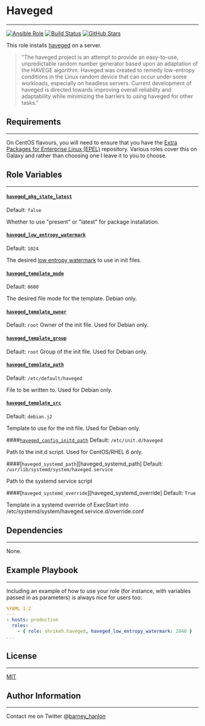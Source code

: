 # Haveged
------------
[![Ansible Role](https://img.shields.io/ansible/role/5018.svg)](https://galaxy.ansible.com/detail#/role/5018)
[![Build Status](https://travis-ci.org/shrikeh-ansible-roles/ansible-haveged.svg)](https://travis-ci.org/shrikeh-ansible-roles/ansible-haveged)
[![GitHub Stars](https://img.shields.io/github/stars/shrikeh-ansible-roles/ansible-haveged.svg)](https://github.com/shrikeh-ansible-roles/ansible-haveged)


This role installs [haveged][haveged] on a server.

> "The haveged project is an attempt to provide an easy-to-use, unpredictable random number generator based upon an adaptation of the HAVEGE algorithm. Haveged was created to remedy low-entropy conditions in the Linux random device that can occur under some workloads, especially on headless servers. Current development of haveged is directed towards improving overall reliablity and adaptability while minimizing the barriers to using haveged for other tasks."

## Requirements
------------

On CentOS flavours, you will need to ensure that you have the [Extra Packages for Enterprise Linux (EPEL)][epel] repository. Various roles cover this on Galaxy and rather than choosing one I leave it to you to choose.

## Role Variables
--------------
#### [`haveged_pkg_state_latest`][haveged_pkg_state_latest]
Default: `false`

Whether to use "present" or "latest" for package installation.

#### [`haveged_low_entropy_watermark`][haveged_low_entropy_watermark]
Default: `1024`

The desired [low entropy watermark][haveged_low_entropy] to use in init files.

#### [`haveged_template_mode`][haveged_template_mode]
Default: `0600`

The desired file mode for the template. Debian only.

#### [`haveged_template_owner`][haveged_template_owner]
Default: `root`
Owner of the init file. Used for Debian only.

#### [`haveged_template_group`][haveged_template_group]
Default: `root`
Group of the init file. Used for Debian only.

#### [`haveged_template_path`][haveged_template_path]
Default: `/etc/default/haveged`

File to be written to. Used for Debian only.

#### [`haveged_template_src`][haveged_template_src]
Default: `debian.j2`

Template to use for the init file. Used for Debian only.

####[`haveged_config_initd_path`][haveged_config_initd_path]
Default: `/etc/init.d/haveged`

Path to the init.d script. Used for CentOS/RHEL 6 only.

####[`haveged_systemd_path`][haveged_systemd_path]
Default: `/usr/lib/systemd/system/haveged.service`

Path to the systemd service script

####[`haveged_systemd_override`][haveged_systemd_override]
Default: `True`

Template in a systemd override of ExecStart into /etc/systemd/system/haveged.service.d/override.conf

## Dependencies
------------
None.

## Example Playbook
----------------

Including an example of how to use your role (for instance, with variables passed in as parameters) is always nice for users too:

```YAML
%YAML 1.2
---
- hosts: production
  roles:
    - { role: shrikeh.haveged, haveged_low_entropy_watermark: 2048 }
...
```

## License
-------

[MIT][licence]

## Author Information
------------------

Contact me on Twitter @[barney_hanlon][twitter]

[haveged]: http://www.issihosts.com/haveged/ "Link to haveged documentation"
[epel]: https://fedoraproject.org/wiki/EPEL "Link to EPEL"
[twitter]: https://twitter.com/barney_hanlon "Link to my Twitter page"
[licence]: https://raw.githubusercontent.com/shrikeh-ansible-roles/ansible-jumpcloud/master/LICENSE
[haveged_low_entropy]: https://www.digitalocean.com/community/tutorials/how-to-setup-additional-entropy-for-cloud-servers-using-haveged
[haveged_pkg_state_latest]: https://github.com/shrikeh-ansible-roles/ansible-haveged/blob/master/defaults/main.yml#L3
[haveged_low_entropy_watermark]: https://github.com/shrikeh-ansible-roles/ansible-haveged/blob/master/defaults/main.yml#L4
[haveged_template_mode]: https://github.com/shrikeh-ansible-roles/ansible-haveged/blob/master/defaults/main.yml#L6
[haveged_template_owner]: https://github.com/shrikeh-ansible-roles/ansible-haveged/blob/master/defaults/main.yml#L7
[haveged_template_group]: https://github.com/shrikeh-ansible-roles/ansible-haveged/blob/master/defaults/main.yml#L8
[haveged_template_path]: https://github.com/shrikeh-ansible-roles/ansible-haveged/blob/master/defaults/main.yml#L9
[haveged_template_src]: https://github.com/shrikeh-ansible-roles/ansible-haveged/blob/master/defaults/main.yml#L10
[haveged_config_initd_path]: https://github.com/shrikeh-ansible-roles/ansible-haveged/blob/master/defaults/main.yml#L12
[haveged_systemd_path_centos]: https://github.com/shrikeh-ansible-roles/ansible-haveged/blob/master/defaults/main.yml#L14
[haveged_systemd_path_debian]: https://github.com/shrikeh-ansible-roles/ansible-haveged/blob/master/defaults/main.yml#L15
